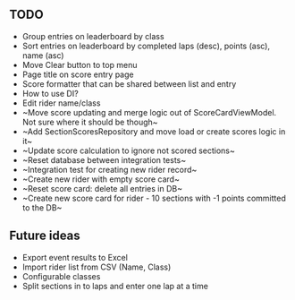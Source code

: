 ## TODO
* Group entries on leaderboard by class
* Sort entries on leaderboard by completed laps (desc), points (asc), name (asc)
* Move Clear button to top menu
* Page title on score entry page
* Score formatter that can be shared between list and entry
* How to use DI?
* Edit rider name/class
* ~Move score updating and merge logic out of ScoreCardViewModel. Not sure where it should be though~
* ~Add SectionScoresRepository and move load or create scores logic in it~
* ~Update score calculation to ignore not scored sections~
* ~Reset database between integration tests~
* ~Integration test for creating new rider record~
* ~Create new rider with empty score card~
* ~Reset score card: delete all entries in DB~
* ~Create new score card for rider - 10 sections with -1 points committed to the DB~

## Future ideas
* Export event results to Excel
* Import rider list from CSV (Name, Class)
* Configurable classes
* Split sections in to laps and enter one lap at a time


